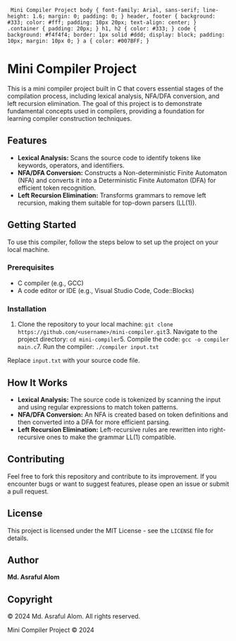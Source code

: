      Mini Compiler Project body { font-family: Arial, sans-serif; line-height: 1.6; margin: 0; padding: 0; } header, footer { background: #333; color: #fff; padding: 10px 20px; text-align: center; } .container { padding: 20px; } h1, h2 { color: #333; } code { background: #f4f4f4; border: 1px solid #ddd; display: block; padding: 10px; margin: 10px 0; } a { color: #007BFF; }

Mini Compiler Project
=====================

This is a mini compiler project built in C that covers essential stages of the compilation process, including lexical analysis, NFA/DFA conversion, and left recursion elimination. The goal of this project is to demonstrate fundamental concepts used in compilers, providing a foundation for learning compiler construction techniques.

Features
--------

*   **Lexical Analysis:** Scans the source code to identify tokens like keywords, operators, and identifiers.
*   **NFA/DFA Conversion:** Constructs a Non-deterministic Finite Automaton (NFA) and converts it into a Deterministic Finite Automaton (DFA) for efficient token recognition.
*   **Left Recursion Elimination:** Transforms grammars to remove left recursion, making them suitable for top-down parsers (LL(1)).

Getting Started
---------------

To use this compiler, follow the steps below to set up the project on your local machine.

### Prerequisites

*   C compiler (e.g., GCC)
*   A code editor or IDE (e.g., Visual Studio Code, Code::Blocks)

### Installation

1.  Clone the repository to your local machine:
`git clone https://github.com/<username>/mini-compiler.git`3.  Navigate to the project directory:
`cd mini-compiler`5.  Compile the code:
`gcc -o compiler main.c`7.  Run the compiler:
`./compiler input.txt`

Replace `input.txt` with your source code file.

How It Works
------------

*   **Lexical Analysis:** The source code is tokenized by scanning the input and using regular expressions to match token patterns.
*   **NFA/DFA Conversion:** An NFA is created based on token definitions and then converted into a DFA for more efficient parsing.
*   **Left Recursion Elimination:** Left-recursive rules are rewritten into right-recursive ones to make the grammar LL(1) compatible.

Contributing
------------

Feel free to fork this repository and contribute to its improvement. If you encounter bugs or want to suggest features, please open an issue or submit a pull request.

License
-------

This project is licensed under the MIT License - see the `LICENSE` file for details.

Author
------

**Md. Asraful Alom**

Copyright
---------

© 2024 Md. Asraful Alom. All rights reserved.

Mini Compiler Project © 2024